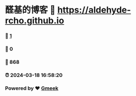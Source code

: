 # 醛基的博客 :link: https://aldehyde-rcho.github.io 
### :page_facing_up: [1](https://aldehyde-rcho.github.io/tag.html) 
### :speech_balloon: 0 
### :hibiscus: 868 
### :alarm_clock: 2024-03-18 16:58:20 
### Powered by :heart: [Gmeek](https://github.com/Meekdai/Gmeek)
